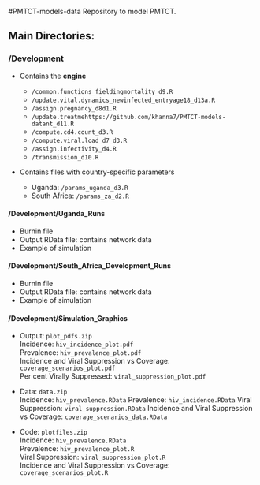 #PMTCT-models-data
Repository to model PMTCT.


## Main Directories:

### /Development 
* Contains the **engine** 
  * `/common.functions_fieldingmortality_d9.R`
  * `/update.vital.dynamics_newinfected_entryage18_d13a.R`
  * `/assign.pregnancy_d8d1.R`
  * `/update.treatmehttps://github.com/khanna7/PMTCT-models-datant_d11.R`
  * `/compute.cd4.count_d3.R`
  * `/compute.viral.load_d7_d3.R`
  * `/assign.infectivity_d4.R`
  * `/transmission_d10.R`

* Contains files with country-specific parameters  
  * Uganda: `/params_uganda_d3.R`
  * South Africa: `/params_za_d2.R`
  
#### /Development/Uganda_Runs
* Burnin file
* Output RData file: contains network data 
* Example of simulation

#### /Development/South_Africa_Development_Runs 
* Burnin file
* Output RData file: contains network data 
* Example of simulation

#### /Development/Simulation_Graphics 
* Output: `plot_pdfs.zip`  
       Incidence: `hiv_incidence_plot.pdf`  
       Prevalence: `hiv_prevalence_plot.pdf`  
       Incidence and Viral Suppression vs Coverage: `coverage_scenarios_plot.pdf`    
       Per cent Virally Suppressed: `viral_suppression_plot.pdf` 

* Data: `data.zip`     
       Incidence: `hiv_prevalence.RData`
       Prevalence: `hiv_incidence.RData`
       Viral Suppression: `viral_suppression.RData`
       Incidence and Viral Suppression vs Coverage: `coverage_scenarios_data.RData`

* Code: `plotfiles.zip`     
       Incidence: `hiv_prevalence.RData`  
       Prevalence: `hiv_prevalence_plot.R`  
       Viral Suppression: `viral_suppression_plot.R`  
       Incidence and Viral Suppression vs Coverage: `coverage_scenarios_plot.R`




